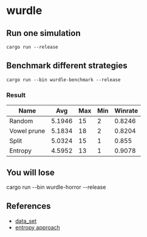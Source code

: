 # wurdle

## Run one simulation

```
cargo run --release
```

## Benchmark different strategies

```
cargo run --bin wurdle-benchmark --release
```

### Result

| Name        | Avg    | Max | Min | Winrate |
| ----------- | ------ | --- | --- | ------- |
| Random      | 5.1946 | 15  | 2   | 0.8246  |
| Vowel prune | 5.1834 | 18  | 2   | 0.8204  |
| Split       | 5.0324 | 15  | 1   | 0.855   |
| Entropy     | 4.5952 | 13  | 1   | 0.9078  |

## You will lose

cargo run --bin wurdle-horror --release

## References

- [data_set](https://github.com/steve-kasica/wordle-words)
- [entropy approach](https://www.youtube.com/watch?v=v68zYyaEmEA)
